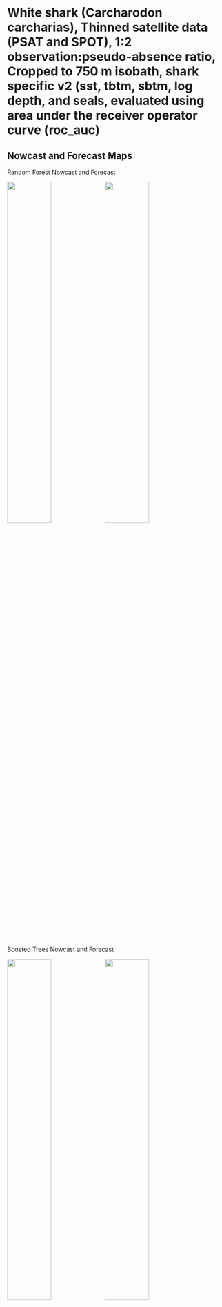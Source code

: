 White shark (Carcharodon carcharias), Thinned satellite data (PSAT and
SPOT), 1:2 observation:pseudo-absence ratio, Cropped to 750 m isobath,
shark specific v2 (sst, tbtm, sbtm, log depth, and seals, evaluated
using area under the receiver operator curve (roc_auc)
================

## Nowcast and Forecast Maps

Random Forest Nowcast and Forecast

<img src="../tidy_reports/versions/c21/100710/c21.100710.01_12_rf_compiled_casts.png" width="45%" /><img src="../tidy_reports/versions/c21/100714/c21.100714.01_12_rf_compiled_casts.png" width="45%" />

Boosted Trees Nowcast and Forecast

<img src="../tidy_reports/versions/c21/100710/c21.100710.01_12_bt_compiled_casts.png" width="45%" /><img src="../tidy_reports/versions/c21/100714/c21.100714.01_12_bt_compiled_casts.png" width="45%" />

Maxnet Trees Nowcast and Forecast

<img src="../tidy_reports/versions/c21/100710/c21.100710.01_12_maxent_compiled_casts.png" width="45%" /><img src="../tidy_reports/versions/c21/100714/c21.100714.01_12_maxent_compiled_casts.png" width="45%" />

GAM Nowcast and Forecast

<img src="../tidy_reports/versions/c21/100710/c21.100710.01_12_gam_compiled_casts.png" width="45%" /><img src="../tidy_reports/versions/c21/100714/c21.100714.01_12_gam_compiled_casts.png" width="45%" />

GLM Nowcast and Forecast

<img src="../tidy_reports/versions/c21/100710/c21.100710.01_12_glm_compiled_casts.png" width="45%" /><img src="../tidy_reports/versions/c21/100714/c21.100714.01_12_glm_compiled_casts.png" width="45%" />

## Metrics

| model_type |   roc_auc |
|:-----------|----------:|
| rf         | 0.9771800 |
| bt         | 0.7786906 |
| maxnet     | 0.7517659 |
| gam        | 0.7639485 |
| glm        | 0.7036500 |

Metrics by model type

## Variable Importance

![](/mnt/ecocast/projects/koliveira/subprojects/carcharodon/workflows/tidy_md/versions/m21/10071/m21.10071_tidy_compiled_files/figure-gfm/variable%20importance-1.png)<!-- -->
